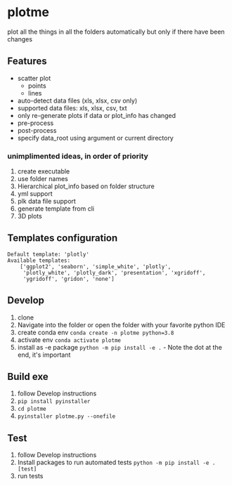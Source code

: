 # plotme

plot all the things in all the folders automatically but only if there have been changes

## Features
* scatter plot
  * points
  * lines
* auto-detect data files (xls, xlsx, csv only)
* supported data files: xls, xlsx, csv, txt
* only re-generate plots if data or plot_info has changed
* pre-process
* post-process
* specify data_root using argument or current directory

### unimplimented ideas, in order of priority
1. create executable
1. use folder names 
1. Hierarchical plot_info based on folder structure
1. yml support
1. plk data file support
1. generate template from cli
1. 3D plots

Templates configuration
-----------------------
    Default template: 'plotly'
    Available templates:
        ['ggplot2', 'seaborn', 'simple_white', 'plotly',
         'plotly_white', 'plotly_dark', 'presentation', 'xgridoff',
         'ygridoff', 'gridon', 'none']


## Develop
1. clone 
1. Navigate into the folder or open the folder with your favorite python IDE
1. create conda env `conda create -n plotme python=3.8`
1. activate env `conda activate plotme`
1. install as -e package `python -m pip install -e .` - Note the dot at the end, it's important

## Build exe
1. follow Develop instructions
1. ```pip install pyinstaller```
1. ```cd plotme```
1. ```pyinstaller plotme.py --onefile```

## Test
1. follow Develop instructions
2. Install packages to run automated tests `python -m pip install -e .[test]`
1. run tests